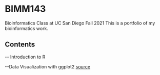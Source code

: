 # BIMM143
Bioinformatics Class at UC San Diego Fall 2021
This is a portfolio of my bioinformatics work. 

## Contents 

-- Introduction to R 

--Data Visualization with ggplot2 [source](https://github.com/saumyaranj/BIMM143/blob/main/Class5/Class5.pdf)
